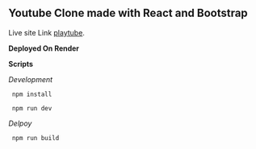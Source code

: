 ## Youtube Clone made with React and Bootstrap

Live site Link [playtube](https://playtube-i3t9.onrender.com). <br/>

**Deployed On Render**

**Scripts**

_Development_

```
 npm install

 npm run dev

```

_Delpoy_

```
 npm run build

```
